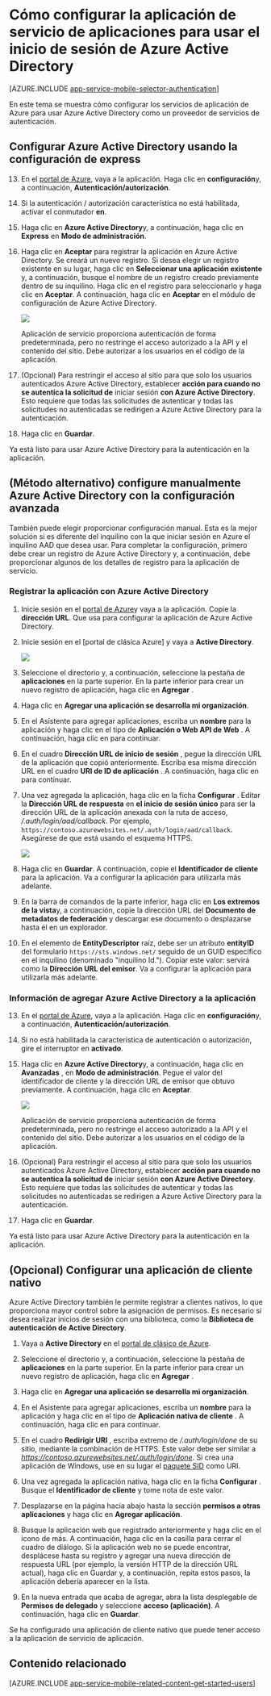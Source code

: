 <properties
    pageTitle="Cómo configurar la autenticación de Azure Active Directory para la aplicación de servicios de aplicación"
    description="Obtenga información sobre cómo configurar la autenticación de Azure Active Directory para la aplicación de servicios de aplicación."
    authors="mattchenderson"
    services="app-service"
    documentationCenter=""
    manager="erikre"
    editor=""/>

<tags
    ms.service="app-service-mobile"
    ms.workload="mobile"
    ms.tgt_pltfrm="na"
    ms.devlang="multiple"
    ms.topic="article"
    ms.date="10/01/2016"
    ms.author="mahender"/>

# <a name="how-to-configure-your-app-service-application-to-use-azure-active-directory-login"></a>Cómo configurar la aplicación de servicio de aplicaciones para usar el inicio de sesión de Azure Active Directory

[AZURE.INCLUDE [app-service-mobile-selector-authentication](../../includes/app-service-mobile-selector-authentication.md)]

En este tema se muestra cómo configurar los servicios de aplicación de Azure para usar Azure Active Directory como un proveedor de servicios de autenticación.

## <a name="express"> </a>Configurar Azure Active Directory usando la configuración de express

13. En el [portal de Azure], vaya a la aplicación. Haga clic en **configuración**y, a continuación, **Autenticación/autorización**.

14. Si la autenticación / autorización característica no está habilitada, activar el conmutador **en**.

15. Haga clic en **Azure Active Directory**y, a continuación, haga clic en **Express** en **Modo de administración**.

16. Haga clic en **Aceptar** para registrar la aplicación en Azure Active Directory. Se creará un nuevo registro. Si desea elegir un registro existente en su lugar, haga clic en **Seleccionar una aplicación existente** y, a continuación, busque el nombre de un registro creado previamente dentro de su inquilino.
Haga clic en el registro para seleccionarlo y haga clic en **Aceptar**. A continuación, haga clic en **Aceptar** en el módulo de configuración de Azure Active Directory.

    ![][0]

    Aplicación de servicio proporciona autenticación de forma predeterminada, pero no restringe el acceso autorizado a la API y el contenido del sitio. Debe autorizar a los usuarios en el código de la aplicación.

17. (Opcional) Para restringir el acceso al sitio para que solo los usuarios autenticados Azure Active Directory, establecer **acción para cuando no se autentica la solicitud de** iniciar sesión **con Azure Active Directory**. Esto requiere que todas las solicitudes de autenticar y todas las solicitudes no autenticadas se redirigen a Azure Active Directory para la autenticación.

17. Haga clic en **Guardar**.

Ya está listo para usar Azure Active Directory para la autenticación en la aplicación.

## <a name="advanced"> </a>(Método alternativo) configure manualmente Azure Active Directory con la configuración avanzada
También puede elegir proporcionar configuración manual. Esta es la mejor solución si es diferente del inquilino con la que iniciar sesión en Azure el inquilino AAD que desea usar. Para completar la configuración, primero debe crear un registro de Azure Active Directory y, a continuación, debe proporcionar algunos de los detalles de registro para la aplicación de servicio.

### <a name="register"> </a>Registrar la aplicación con Azure Active Directory

1. Inicie sesión en el [portal de Azure]y vaya a la aplicación. Copie la **dirección URL**. Que usa para configurar la aplicación de Azure Active Directory.

3. Inicie sesión en el [portal de clásica Azure] y vaya a **Active Directory**.

    ![][2]

4. Seleccione el directorio y, a continuación, seleccione la pestaña de **aplicaciones** en la parte superior. En la parte inferior para crear un nuevo registro de aplicación, haga clic en **Agregar** .

5. Haga clic en **Agregar una aplicación se desarrolla mi organización**.

6. En el Asistente para agregar aplicaciones, escriba un **nombre** para la aplicación y haga clic en el tipo de **Aplicación o Web API de Web** . A continuación, haga clic en para continuar.

7. En el cuadro **Dirección URL de inicio de sesión** , pegue la dirección URL de la aplicación que copió anteriormente. Escriba esa misma dirección URL en el cuadro **URI de ID de aplicación** . A continuación, haga clic en para continuar.

8. Una vez agregada la aplicación, haga clic en la ficha **Configurar** . Editar la **Dirección URL de respuesta** en **el inicio de sesión único** para ser la dirección URL de la aplicación anexada con la ruta de acceso, _/.auth/login/aad/callback_. Por ejemplo, `https://contoso.azurewebsites.net/.auth/login/aad/callback`. Asegúrese de que está usando el esquema HTTPS.

    ![][3]

9. Haga clic en **Guardar**. A continuación, copie el **Identificador de cliente** para la aplicación. Va a configurar la aplicación para utilizarla más adelante.

10. En la barra de comandos de la parte inferior, haga clic en **Los extremos de la vista**y, a continuación, copie la dirección URL del **Documento de metadatos de federación** y descargar ese documento o desplazarse hasta él en un explorador.

11. En el elemento de **EntityDescriptor** raíz, debe ser un atributo **entityID** del formulario `https://sts.windows.net/` seguido de un GUID específico en el inquilino (denominado "inquilino Id."). Copiar este valor: servirá como la **Dirección URL del emisor**. Va a configurar la aplicación para utilizarla más adelante.

### <a name="secrets"> </a>Información de agregar Azure Active Directory a la aplicación

13. En el [portal de Azure], vaya a la aplicación. Haga clic en **configuración**y, a continuación, **Autenticación/autorización**.

14. Si no está habilitada la característica de autenticación o autorización, gire el interruptor en **activado**.

15. Haga clic en **Azure Active Directory**y, a continuación, haga clic en **Avanzadas** , en **Modo de administración**. Pegue el valor del identificador de cliente y la dirección URL de emisor que obtuvo previamente. A continuación, haga clic en **Aceptar**.

    ![][1]

    Aplicación de servicio proporciona autenticación de forma predeterminada, pero no restringe el acceso autorizado a la API y el contenido del sitio. Debe autorizar a los usuarios en el código de la aplicación.

17. (Opcional) Para restringir el acceso al sitio para que solo los usuarios autenticados Azure Active Directory, establecer **acción para cuando no se autentica la solicitud de** iniciar sesión **con Azure Active Directory**. Esto requiere que todas las solicitudes de autenticar y todas las solicitudes no autenticadas se redirigen a Azure Active Directory para la autenticación.

17. Haga clic en **Guardar**.

Ya está listo para usar Azure Active Directory para la autenticación en la aplicación.

## <a name="optional-configure-a-native-client-application"></a>(Opcional) Configurar una aplicación de cliente nativo

Azure Active Directory también le permite registrar a clientes nativos, lo que proporciona mayor control sobre la asignación de permisos. Es necesario si desea realizar inicios de sesión con una biblioteca, como la **Biblioteca de autenticación de Active Directory**.

1. Vaya a **Active Directory** en el [portal de clásico de Azure].

2. Seleccione el directorio y, a continuación, seleccione la pestaña de **aplicaciones** en la parte superior. En la parte inferior para crear un nuevo registro de aplicación, haga clic en **Agregar** .

3. Haga clic en **Agregar una aplicación se desarrolla mi organización**.

4. En el Asistente para agregar aplicaciones, escriba un **nombre** para la aplicación y haga clic en el tipo de **Aplicación nativa de cliente** . A continuación, haga clic en para continuar.

5. En el cuadro **Redirigir URI** , escriba extremo de _/.auth/login/done_ de su sitio, mediante la combinación de HTTPS. Este valor debe ser similar a _https://contoso.azurewebsites.net/.auth/login/done_. Si crea una aplicación de Windows, use en su lugar el [paquete SID](app-service-mobile-dotnet-how-to-use-client-library.md#package-sid) como URI.

6. Una vez agregada la aplicación nativa, haga clic en la ficha **Configurar** . Busque el **Identificador de cliente** y tome nota de este valor.

7. Desplazarse en la página hacia abajo hasta la sección **permisos a otras aplicaciones** y haga clic en **Agregar aplicación**.

8. Busque la aplicación web que registrado anteriormente y haga clic en el icono de más. A continuación, haga clic en la casilla para cerrar el cuadro de diálogo. Si la aplicación web no se puede encontrar, desplácese hasta su registro y agregar una nueva dirección de respuesta URL (por ejemplo, la versión HTTP de la dirección URL actual), haga clic en Guardar y, a continuación, repita estos pasos, la aplicación debería aparecer en la lista.

9. En la nueva entrada que acaba de agregar, abra la lista desplegable de **Permisos de delegado** y seleccione **acceso (aplicación)**. A continuación, haga clic en **Guardar**.

Se ha configurado una aplicación de cliente nativo que puede tener acceso a la aplicación de servicio de aplicación.

## <a name="related-content"> </a>Contenido relacionado

[AZURE.INCLUDE [app-service-mobile-related-content-get-started-users](../../includes/app-service-mobile-related-content-get-started-users.md)]

<!-- Images. -->

[0]: ./media/app-service-mobile-how-to-configure-active-directory-authentication/mobile-app-aad-express-settings.png
[1]: ./media/app-service-mobile-how-to-configure-active-directory-authentication/mobile-app-aad-advanced-settings.png
[2]: ./media/app-service-mobile-how-to-configure-active-directory-authentication/app-service-navigate-aad.png
[3]: ./media/app-service-mobile-how-to-configure-active-directory-authentication/app-service-aad-app-configure.png

<!-- URLs. -->

[Portal de Azure]: https://portal.azure.com/
[Portal de clásico de Azure]: https://manage.windowsazure.com/
[alternative method]:#advanced
